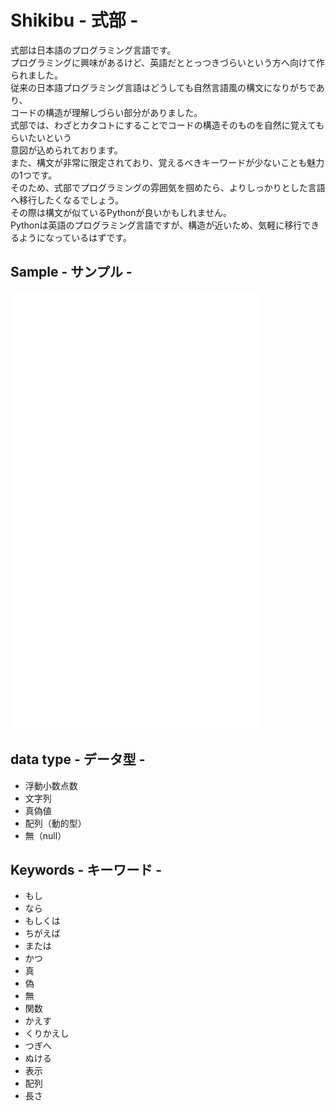 # Shikibu - 式部 -
式部は日本語のプログラミング言語です。  
プログラミングに興味があるけど、英語だととっつきづらいという方へ向けて作られました。  
従来の日本語プログラミング言語はどうしても自然言語風の構文になりがちであり、  
コードの構造が理解しづらい部分がありました。  
式部では、わざとカタコトにすることでコードの構造そのものを自然に覚えてもらいたいという  
意図が込められております。  
また、構文が非常に限定されており、覚えるべきキーワードが少ないことも魅力の1つです。  
そのため、式部でプログラミングの雰囲気を掴めたら、よりしっかりとした言語へ移行したくなるでしょう。  
その際は構文が似ているPythonが良いかもしれません。  
Pythonは英語のプログラミング言語ですが、構造が近いため、気軽に移行できるようになっているはずです。  

## Sample - サンプル -
<img src="./sample/sample.svg" width="400" height="700" alt="css-in-readme">

## data type - データ型 -
- 浮動小数点数
- 文字列
- 真偽値
- 配列（動的型）
- 無（null）

## Keywords - キーワード -
- もし
- なら
- もしくは
- ちがえば
- または
- かつ
- 真
- 偽
- 無
- 関数
- かえす
- くりかえし
- つぎへ
- ぬける
- 表示
- 配列
- 長さ
